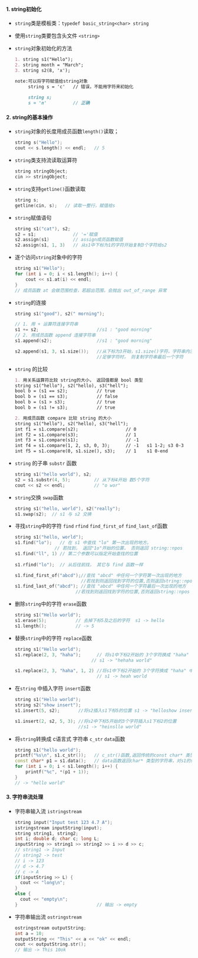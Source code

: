 #### 1. string初始化

* `string`类是模板类：`typedef basic_string<char> string`

* 使用`string`类要包含头文件 `<string>`

* `string`对象初始化的方法

  ```markdown
  1. string s1("Hello");
  2. string month = "March";
  3. string s2(8, 'x');
  
  note:可以将字符赋值给string对象
       string s = 'c'   // 错误，不能用字符来初始化
       
       string s;
       s = 'n'          // 正确
  ```



#### 2. string的基本操作

* `string`对象的长度用成员函数`length()`读取；

  ``` c++
  string s("Hello");
  cout << s.length() << endl;   // 5 
  ```

* `string`类支持流读取运算符

  ```c++
  string stringObject;
  cin >> stringObject;
  ```

* `string`支持`getline()`函数读取

  ```c++
  string s;
  getline(cin, s);   // 读取一整行，赋值给s
  ```

* `string`赋值语句

  ```c++
  string s1("cat"), s2;
  s2 = s1;              // '='赋值
  s2.assign(s1)         // assign成员函数赋值
  s2.assign(s1, 1, 3)   // 从s1中下标为1的字符开始复制3个字符给s2
  ```

* 逐个访问`string`对象中的字符

  ```c++
  string s1("Hello");
  for (int i = 0; i < s1.length(); i++) {
      cout << s1.at(i) << endl;
  }
  // 成员函数 at 会做范围检查，若超出范围，会抛出 out_of_range 异常 
  ```

* `string`的连接

  ```c++
  string s1("good"), s2(" morning");
  
  // 1. 用 + 运算符连接字符串
  s1 += s2;                      //s1 : "good morning"
  // 2. 用成员函数 append 连接字符串
  s1.append(s2);                 //s1 : "good morning"
  
  s2.append(s1, 3, s1.size());   //从下标为3开始，s1.size()字符，字符串内没有
                                 //足够字符时， 则复制字符串最后一个字符
  ```

* `string` 的比较

  ```markdown
  1. 用关系运算符比较 string的大小， 返回值都是 bool 类型
  string s1("hello"), s2("hello), s3("hell");
  bool b = (s1 == s2);           // true
  bool b = (s1 == s3);           // false
  bool b = (s1 > s3);            // true
  bool b = (s1 != s3);           // true
  
  2. 用成员函数 compare 比较 string 的大小
  string s1("hello"), s2("hello), s3("hell");
  int f1 = s1.compare(s2);                  // 0
  int f2 = s1.compare(s3);                  // 1
  int f3 = s1.compare(s1);                  // -1
  int f4 = s1.compare(1, 2, s3, 0, 3);      // -1   s1 1-2; s3 0-3
  int f5 = s1.compare(0, s1.size(), s3);    // 1    s1 0-end
  ```

* `string` 的子串 `substr` 函数

  ```c++
  string s1("hello world"), s2; 
  s2 = s1.substr(4, 5);         // 从下标4开始 数5个字符
  cout << s2 << endl;           // "o wor"
  ```

* `string`交换 `swap`函数

  ```c++
  string s1("hello, world"), s2("really");
  s1.swap(s2);  // s1 与 s2 交换
  ```

* 寻找`string`中的字符 `find` `rfind` `find_first_of` `find_last_of`函数

  ```c++
  string s1("hello, world");
  s1.find("lo");   // 在 s1 中查找 "lo" 第一次出现的地方。
  				 // 若找到， 返回"1o"开始的位置， 否则返回 string::npos
  s1.find("ll", 1) // 第二个参数可以指定开始查找的位置
      
  s1.rfind("lo");  // 从后往前找， 其它与 find 函数一样
  
  s1.find_first_of("abcd");//查找 "abcd" 中任何一个字符第一次出现的地方
                           //若找到则返回找到字符的位置,否则返回string::npos
  s1.find_last_of("abcd"); //查找 "abcd" 中任何一个字符最后一次出现的地方
  						 //若找到则返回找到字符的位置,否则返回string::npos
  ```

* 删除`string`中的字符  `erase`函数

  ```c++
  string s1("Hello world");
  s1.erase(5);           // 去掉下标5及之后的字符  s1 -> hello
  s1.length();           // -> 5
  ```

* 替换`string`中的字符  `replace`函数

  ```c++
  string s1("Hello world");
  s1.replace(2, 3, "haha");      // 将s1中下标2开始的 3个字符换成 "haha"
  							   // s1 -> "hehaha world" 
  
  s1.replace(2, 3, "haha", 1, 2) //将s1中下标2开始的 3个字符换成 "haha" 中下标 1开始的2个字符
                                 // s1 -> heah world
  ```

* 在`string` 中插入字符 `insert`函数

  ```c++
  string s1("Hello world");
  string s2("show insert");
  s1.insert(5, s2);       //将s2插入s1下标5的位置 s1 -> "helloshow insert world"
  
  s1.insert(2, s2, 5, 3); //将s2中下标5开始的3个字符插入s1下标2的位置 
                          //s1 -> "heinsllo world"
  ```

* 将`string`转换成 c语言式 字符串  `c_str`  `data`函数

  ```c++
  string s1("hello world");
  printf("%s\n", s1.c_str());   // c_str()函数,返回传统的const char* 类型的字符串， 以'\0'结尾
  const char* p1 = s1.data();   // data函数返回char* 类型的字符串，对s1的修改可能会使p1出错
  for (int i = 0; i < s1.length(); i++) {
      printf("%c", *(p1 + 1));
  }
  // -> "hello world"
  ```



#### 3. 字符串流处理

* 字符串输入流 `istringstream`

  ```c++
  string input("Input test 123 4.7 A");
  istringstream inputString(input);
  string string1, string2;
  int i; double d; char c; long L;
  inputString >> string1 >> string2 >> i >> d >> c;
  // string1 -> Input
  // string2 -> test
  // i -> 123
  // d -> 4.7
  // c -> A
  if(inputString >> L) {
  	cout << "long\n";
  }
  else {
  	cout << "empty\n"; 
  }                              // 输出 -> empty
  ```

* 字符串输出流 `ostringstream`

  ```c++
  ostringstream outputString;
  int a = 10;
  outputString << "This" << a << "ok" << endl;
  cout << outputString.str();
  // 输出 -> This 10ok
  ```

  

